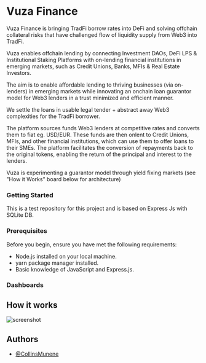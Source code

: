 
# Vuza Finance

Vuza Finance is bringing TradFi borrow rates into DeFi and solving offchain collateral risks that have challenged flow of liquidity supply from Web3 into TradFi.

Vuza enables offchain lending by connecting Investment DAOs, DeFi LPS & Institutional Staking Platforms with on-lending financial institutions in emerging markets, such as Credit Unions, Banks, MFIs & Real Estate Investors.

The aim is to enable affordable lending to thriving businesses (via on-lenders) in emerging markets while innovating an onchain loan guarantor model for Web3 lenders in a trust minimized and efficient manner.

We settle the loans in usable legal tender + abstract away Web3 complexities for the TradFi borrower. 

The platform sources funds Web3 lenders at competitive rates and converts them to fiat eg. USD/EUR. These funds are then onlent to Credit Unions, MFIs, and other financial institutions, which can use them to offer loans to their SMEs. The platform facilitates the conversion of repayments back to the original tokens, enabling the return of the principal and interest to the lenders.

Vuza is experimenting a guarantor model through yield fixing markets (see "How it Works" board below for architecture)

### Getting Started
This is a test repository for this project and is based on Express Js with SQLite DB.

### Prerequisites

Before you begin, ensure you have met the following requirements:

- Node.js installed on your local machine.
- yarn package manager installed.
- Basic knowledge of JavaScript and Express.js.

<!-- ## Installation

1. Clone the repository:
    ```bash
   git clone https://github.com/Web3Clubs-xyz/Vuza_Finance.git

2. Navigate into the project directory:
    ```bash
    cd Vuza_Finance

3. Install dependencies:
    ```bash
    yarn install
4. Seed DB
    ```bash
    yarn run seed
5. Start the server:
   ```bash
   yarn start -->


### Dashboards

<!-- Open your web browser and go to

1. http://localhost:8000/admin_dashboard to view the Admin dashboard.
2. http://localhost:8000/sacco_dashboard to view the Sacco dashboard.
3. http://localhost:8000/dao_dashboard to view the DAO dashboard.
4. http://localhost:8000/lp_dashboard to view the Liquidity Provider dashboard. -->


## How it works
![screenshot](VUZA_FINANCE_HIGH_LEVEL_DIAGRAM.jpg)

## Authors

- [@CollinsMunene](https://github.com/CollinsMunene)

